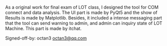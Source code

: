 As a original work for final exam of LOT class, I designed the tool for COM connect and data analysis. The UI part is made by PyQt5 and the show of Results is made by Matplotlib. Besides, it included a intense messaging part that the tool can send warning to admin, and admin can inquiry state of LOT Machine. This part is made by itchat.

Signed-off-by: octan3 <octan3@qq.com>